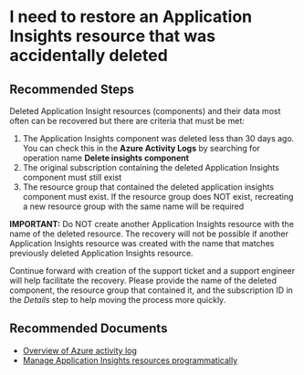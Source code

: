 <properties 
    pageTitle="I need to restore deleted Application Insights Resource"
    description="What to do if my Application Insights resource was accidentally deleted"
    service="microsoft.insights"
    resource="components"
    authors="vgorbenko"
    ms.author="vitalyg"
    displayOrder="1"
    selfHelpType="generic"
    productPesIds="15693"
    supportTopicIds="32729601"
    cloudEnvironments="public, Fairfax, mooncake, usnat, ussec"
    articleId="appinsights-restore-deleted-ai-resource"
    ownershipId="AzureMonitoring_ApplicationInsights"
/>

# I need to restore an Application Insights resource that was accidentally deleted

## **Recommended Steps**

Deleted Application Insight resources (components) and their data most often can be recovered but there are criteria that must be met:
  
  1. The Application Insights component was deleted less than 30 days ago. You can check this in the **Azure Activity Logs** by searching for operation name **Delete insights component**
  1. The original subscription containing the deleted Application Insights component must still exist
  1. The resource group that contained the deleted application insights component must exist. If the resource group does NOT exist, recreating a new resource group with the same name will be required

**IMPORTANT:** Do NOT create another Application Insights resource with the name of the deleted resource. The recovery will not be possible if another Application Insights resource was created with the name that matches previously deleted Application Insights resource.

Continue forward with creation of the support ticket and a support engineer will help facilitate the recovery. Please provide the name of the deleted component, the resource group that contained it, and the subscription ID in the *Details* step to help moving the process more quickly.

## **Recommended Documents**

* [Overview of Azure activity log](https://docs.microsoft.com/azure/azure-monitor/platform/activity-logs-overview)
* [Manage Application Insights resources programmatically](https://docs.microsoft.com/azure/azure-monitor/app/powershell)
